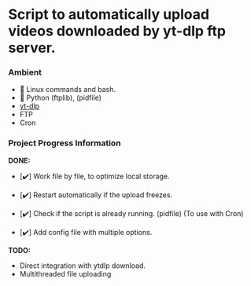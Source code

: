 # Script to automatically upload videos downloaded by yt-dlp ftp server.

### **Ambient**

- 🐧️ Linux commands and bash.
- 🐍️ Python (ftplib), (pidfile)
- [yt-dlp](https://github.com/yt-dlp/yt-dlp)
- FTP
- Cron


### **Project Progress Information**

**DONE:**

- [✔️] Work file by file, to optimize local storage. 

- [✔️] Restart automatically if the upload freezes.

- [✔️] Check if the script is already running. (pidfile)
(To use with Cron)

- [✔️] Add config file with multiple options.

**TODO:**

- Direct integration with ytdlp download.
- Multithreaded file uploading












